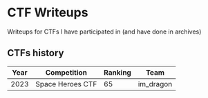# CTF Writeups

Writeups for CTFs I have participated in (and have done in archives)

## CTFs history

| Year | Competition | Ranking | Team |
| ---- | ----------- | ------- | ---- |
| 2023 | Space Heroes CTF | 65 | im_dragon |
